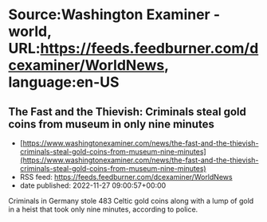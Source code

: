 # Source:Washington Examiner - world, URL:https://feeds.feedburner.com/dcexaminer/WorldNews, language:en-US

## The Fast and the Thievish: Criminals steal gold coins from museum in only nine minutes
 - [https://www.washingtonexaminer.com/news/the-fast-and-the-thievish-criminals-steal-gold-coins-from-museum-nine-minutes](https://www.washingtonexaminer.com/news/the-fast-and-the-thievish-criminals-steal-gold-coins-from-museum-nine-minutes)
 - RSS feed: https://feeds.feedburner.com/dcexaminer/WorldNews
 - date published: 2022-11-27 09:00:57+00:00

Criminals in Germany stole 483 Celtic gold coins along with a lump of gold in a heist that took only nine minutes, according to police.

